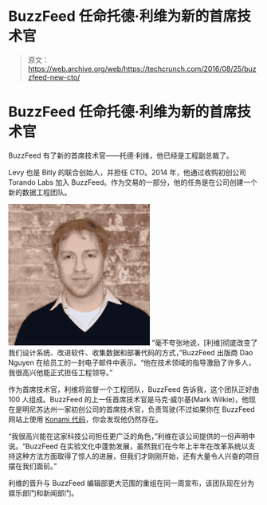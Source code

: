 # BuzzFeed 任命托德·利维为新的首席技术官 

> 原文：<https://web.archive.org/web/https://techcrunch.com/2016/08/25/buzzfeed-new-cto/>

# BuzzFeed 任命托德·利维为新的首席技术官

BuzzFeed 有了新的首席技术官——托德·利维，他已经是工程副总裁了。

Levy 也是 Bitly 的联合创始人，并担任 CTO。2014 年，他通过收购初创公司 Torando Labs 加入 BuzzFeed。作为交易的一部分，他的任务是在公司创建一个新的数据工程团队。

[![Todd Levy](img/27cb5c7adadd2e4a8ace16c790e9584b.png)](https://web.archive.org/web/20221003221320/https://beta.techcrunch.com/2016/08/25/buzzfeed-new-cto/078116c/) “毫不夸张地说，[利维]彻底改变了我们设计系统、改进软件、收集数据和部署代码的方式，”BuzzFeed 出版商 Dao Nguyen 在给员工的一封电子邮件中表示。“他在技术领域的指导激励了许多人，我很高兴他能正式担任工程领导。”

作为首席技术官，利维将监督一个工程团队，BuzzFeed 告诉我，这个团队正好由 100 人组成。BuzzFeed 的上一任首席技术官是马克·威尔基(Mark Wilkie)，他现在是明尼苏达州一家初创公司的首席技术官，负责驾驶(不过如果你在 BuzzFeed 网站上使用 [Konami 代码](https://web.archive.org/web/20221003221320/https://en.wikipedia.org/wiki/Konami_Code)，你会发现他仍然存在。

“我很高兴能在这家科技公司担任更广泛的角色，”利维在该公司提供的一份声明中说。“BuzzFeed 在实验文化中蓬勃发展，虽然我们在今年上半年在改革系统以支持这种方法方面取得了惊人的进展，但我们才刚刚开始，还有大量令人兴奋的项目摆在我们面前。”

利维的晋升与 BuzzFeed 编辑部更大范围的重组在同一周宣布，该团队现在分为娱乐部门和新闻部门。